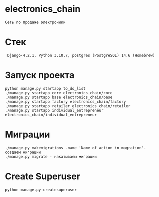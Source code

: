 # electronics_chain

    Сеть по продаже электроники

# Cтек

     Django-4.2.1, Python 3.10.7, postgres (PostgreSQL) 14.6 (Homebrew)

# Запуск проекта

    python manage.py startapp to_do_list
    ./manage.py startapp core electronics_chain/core
    ./manage.py startapp base electronics_chain/base
    ./manage.py startapp factory electronics_chain/factory
    ./manage.py startapp retailer electronics_chain/retailer
    ./manage.py startapp individual_entrepreneur electronics_chain/individual_entrepreneur

# Миграции

    ./manage.py makemigrations -name 'Name of action in magration'- создаем миграции
    ./manage.py migrate - накатываем миграции

# Create Superuser

    python manage.py createsuperuser

